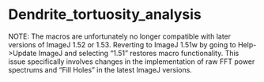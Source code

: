 # Dendrite_tortuosity_analysis

NOTE: The macros are unfortunately no longer compatible with later versions of ImageJ 1.52 or 1.53. Reverting to ImageJ 1.51w by going to Help->Update ImageJ and selecting “1.51” restores macro functionality. This issue specifically involves changes in the implementation of raw FFT power spectrums and “Fill Holes” in the latest ImageJ versions.

